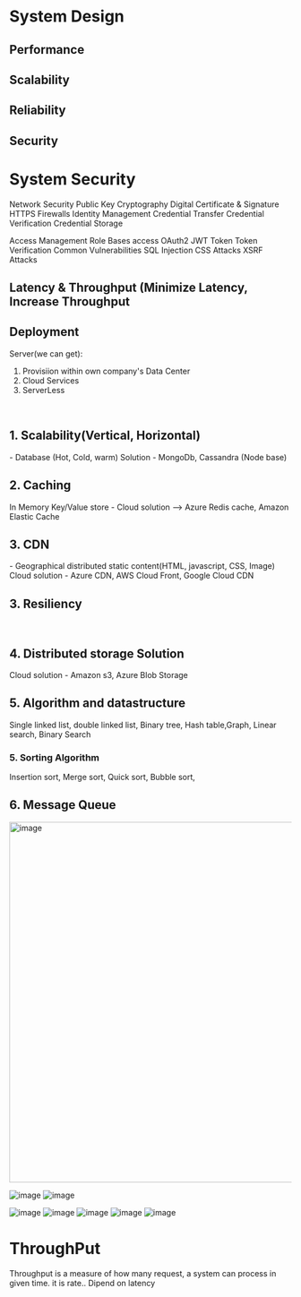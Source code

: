 <h1> System Design </h1>
<h2> Performance </h2>
<h2> Scalability </h2>
<h2> Reliability </h2>

<h2>Security </h2>


<H1>System Security </H1>
Network Security
   Public Key Cryptography
   Digital Certificate & Signature
   HTTPS
   Firewalls   
Identity Management
   Credential Transfer
   Credential Verification
   Credential Storage
   
Access Management
   Role Bases access
   OAuth2
   JWT Token
   Token Verification
Common Vulnerabilities
   SQL Injection
   CSS Attacks
   XSRF Attacks
   

<h2>Latency & Throughput (Minimize Latency, Increase Throughput  </h2>

<h2>Deployment </h2>




Server(we can get): <br/>
1. Provisiion within own company's Data Center<br/>
2. Cloud Services<br/>
3. ServerLess<br/>
<br/>
 <h2>1. Scalability(Vertical, Horizontal)</h2> - Database (Hot, Cold, warm) Solution - MongoDb, Cassandra (Node base)<br/> 
 <h2>2. Caching</h2>  In Memory Key/Value store - Cloud solution --> Azure Redis cache, Amazon Elastic Cache <br/>
 <h2>3. CDN</h2> - Geographical distributed  static content(HTML, javascript, CSS, Image) 
                   Cloud solution - Azure CDN, AWS Cloud Front, Google Cloud CDN <br/>
<h2>3. Resiliency</h2> <br/>
<h2>4. Distributed storage Solution</h2> Cloud solution - Amazon s3, Azure Blob Storage<br/>
<h2>5. Algorithm and datastructure </h2> Single linked list, double linked list, Binary tree, Hash table,Graph, Linear search, Binary Search
<h3>5. Sorting Algorithm </h3> Insertion sort, Merge sort, Quick sort, Bubble sort,  
<h2>6. Message Queue </h2>
<img width="644" alt="image" src="https://user-images.githubusercontent.com/43515480/229277666-6fb1fa71-55f4-4cff-ae20-aa84e0f92c9a.png">

![image](https://user-images.githubusercontent.com/43515480/229278421-29c4676a-81f4-49c9-97e5-d10963564b86.png)
![image](https://user-images.githubusercontent.com/43515480/229278500-572cf757-278d-4767-b13d-14a6821ebba8.png)


 ![image](https://user-images.githubusercontent.com/43515480/229278590-942a7e8d-5840-42e8-b023-94124060648f.png)
![image](https://user-images.githubusercontent.com/43515480/229279723-685030a7-50e5-447f-be35-8bc510259145.png)
![image](https://user-images.githubusercontent.com/43515480/229279810-d19bd4f5-013a-42cc-bf7b-a6424efd96a4.png)
![image](https://user-images.githubusercontent.com/43515480/229279943-1d4213de-5ffb-4bd0-a745-82c764adea38.png)
![image](https://user-images.githubusercontent.com/43515480/229280094-31d66fb9-dd9d-4943-a610-374e852b9885.png)

<h1>ThroughPut</h1>
Throughput is a measure of how many request, a system can process in given time. it is rate.. 
Dipend on latency

  
  
    
